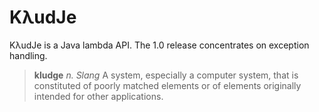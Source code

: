 KλudJe
======

KλudJe is a Java lambda API. The 1.0 release concentrates on exception handling.

> __kludge__ _n. Slang_ A system, especially a computer system, that is constituted of poorly matched elements or of elements originally intended for other applications.

